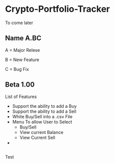 # Crypto-Portfolio-Tracker
To come later


## Name A.BC
A = Major Relese 

B = New Feature

C = Bug Fix

## Beta 1.00
List of Features 

* Support the ability to add a Buy
* Support the ability to add a Sell
* White Buy/Sell into a .csv File
* Menu To allow User to Select 
   * Buy/Sell 
   * View current Balance 
   * View Current Sell
* 


##
Test
